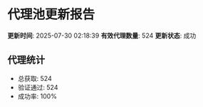# 代理池更新报告

**更新时间**: 2025-07-30 02:18:39
**有效代理数量**: 524
**更新状态**:  成功

## 代理统计
- 总获取: 524
- 验证通过: 524
- 成功率: 100%
